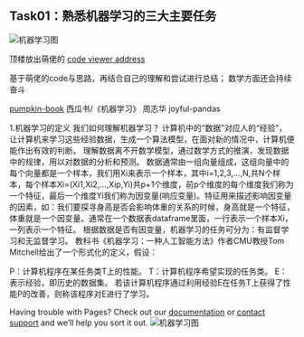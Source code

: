 ## Task01：熟悉机器学习的三大主要任务

![机器学习图](https://user-images.githubusercontent.com/62379948/111166526-23ce8080-85db-11eb-9d0d-e8f73fce6e3e.jpg)

顶楼放出萌佬的  [code viewer address](https://nbviewer.jupyter.org/github/datawhalechina/team-learning-data-mining/blob/master/EnsembleLearning/CH2-%E6%9C%BA%E5%99%A8%E5%AD%A6%E4%B9%A0%E5%9F%BA%E7%A1%80%E6%A8%A1%E5%9E%8B%E5%9B%9E%E9%A1%BE/%E7%AC%AC%E4%BA%8C%E7%AB%A0%EF%BC%9A%E6%9C%BA%E5%99%A8%E5%AD%A6%E4%B9%A0%E5%9F%BA%E7%A1%80.ipynb) 

基于萌佬的code与思路，再结合自己的理解和尝试进行总结；
数学方面还会持续奋斗

[pumpkin-book](https://datawhalechina.github.io/pumpkin-book)
西瓜书/《机器学习》 周志华
joyful-pandas

1.机器学习的定义
我们如何理解机器学习？
计算机中的“数据”对应人的“经验”，让计算机来学习这些经验数据，生成一个算法模型，在面对新的情况中，计算机便能作出有效的判断。
理解数据离不开数学模型，通过数学方式的推演，发现数据中的规律，用以对数据的分析和预测。
数据通常由一组向量组成，这组向量中的每个向量都是一个样本，我们用Xi来表示一个样本，其中i=1,2,3,...,N,共N个样本，每个样本Xi=(Xi1,Xi2,...,Xip,Yi)共p+1个维度，前p个维度的每个维度我们称为一个特征，最后一个维度Yi我们称为因变量(响应变量)。特征用来描述影响因变量的因素，如：我们要探寻身高是否会影响体重的关系的时候，身高就是一个特征，体重就是一个因变量。通常在一个数据表dataframe里面，一行表示一个样本Xi，一列表示一个特征。
根据数据是否有因变量，机器学习的任务可分为：有监督学习和无监督学习。
教科书《机器学习：一种人工智能方法》作者CMU教授Tom Mitchell给出了一个形式化的定义，假设：

P：计算机程序在某任务类T上的性能。
T：计算机程序希望实现的任务类。
E：表示经验，即历史的数据集。
若该计算机程序通过利用经验E在任务T上获得了性能P的改善，则称该程序对E进行了学习。



Having trouble with Pages? Check out our [documentation](https://docs.github.com/categories/github-pages-basics/) or [contact support](https://support.github.com/contact) and we’ll help you sort it out.
![机器学习图](https://user-images.githubusercontent.com/62379948/111166503-1f09cc80-85db-11eb-9c0d-5837d0b02486.jpg)
